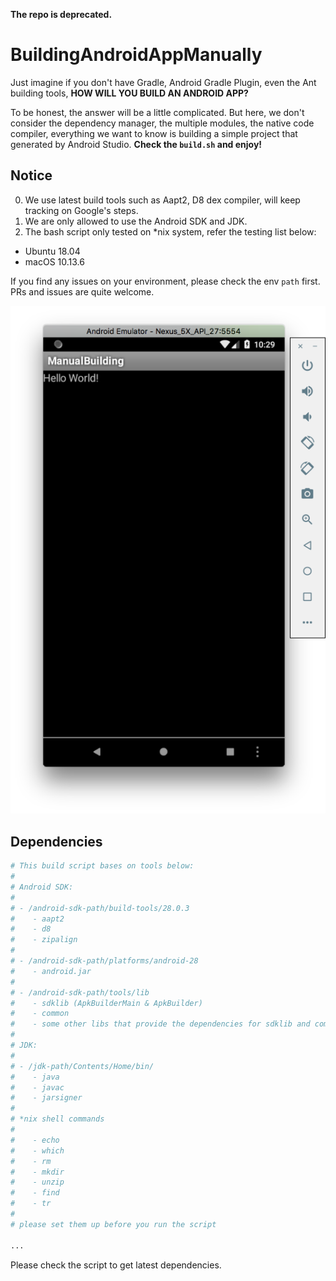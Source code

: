 **The repo is deprecated.**

# BuildingAndroidAppManually

Just imagine if you don't have Gradle, Android Gradle Plugin, even the Ant building tools, **HOW WILL YOU BUILD AN ANDROID APP?**

To be honest, the answer will be a little complicated. But here, we don't consider the dependency manager, the multiple modules, the native code compiler, everything we want to know is building a simple project that generated by Android Studio. **Check the `build.sh` and enjoy!**

## Notice

0. We use latest build tools such as Aapt2, D8 dex compiler, will keep tracking on Google's steps. 
1. We are only allowed to use the Android SDK and JDK.
2. The bash script only tested on *nix system, refer the testing list below:

- Ubuntu 18.04
- macOS 10.13.6 

If you find any issues on your environment, please check the env `path` first. PRs and issues are quite welcome.

![screenshot](./app-screenshot.png)

## Dependencies

```bash
# This build script bases on tools below:
#
# Android SDK:
#
# - /android-sdk-path/build-tools/28.0.3
#    - aapt2
#    - d8
#    - zipalign
#
# - /android-sdk-path/platforms/android-28
#    - android.jar
#
# - /android-sdk-path/tools/lib
#    - sdklib (ApkBuilderMain & ApkBuilder)
#    - common
#    - some other libs that provide the dependencies for sdklib and common
#
# JDK:
#
# - /jdk-path/Contents/Home/bin/
#    - java
#    - javac
#    - jarsigner
#
# *nix shell commands
#
#    - echo
#    - which
#    - rm
#    - mkdir
#    - unzip
#    - find
#    - tr
#
# please set them up before you run the script

...

```  

Please check the script to get latest dependencies.
